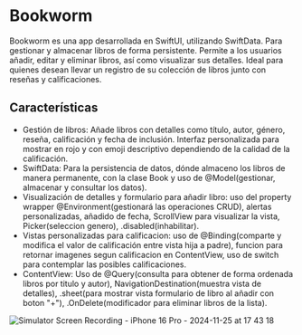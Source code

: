 # Bookworm
Bookworm es una app desarrollada en SwiftUI, utilizando SwiftData. Para gestionar y almacenar libros de forma persistente. Permite a los usuarios añadir, editar y eliminar libros, así como visualizar sus detalles. Ideal para quienes desean llevar un registro de su colección de libros junto con reseñas y calificaciones.

## Características 

- Gestión de libros: Añade libros con detalles como título, autor, género, reseña, calificación y fecha de inclusión. Interfaz personalizada para mostrar en rojo y con emoji descriptivo dependiendo de la calidad de la  calificación.
- SwiftData: Para la persistencia de datos, dónde almaceno los libros de manera permanente, con la clase Book y uso de @Model(gestionar, almacenar y consultar los datos).
- Visualización de detalles y formulario para añadir libro: uso del property wrapper @Environment(gestionará las operaciones CRUD), alertas personalizadas, añadido de fecha, ScrollView para visualizar la vista, Picker(seleccion genero), .disabled(inhabilitar).
- Vistas personalizadas para calificacion: uso de @Binding(comparte y modifica el valor de calificación entre vista hija a padre), funcion para retornar imagenes segun calificacion en ContentView, uso de switch para contemplar las posibles calificaciones.
- ContentView: Uso de @Query(consulta para obtener de forma ordenada libros por titulo y autor), NavigationDestination(muestra vista de detalles), .sheet(para mostrar vista formulario de libro al añadir con boton "+"), .OnDelete(modificador para eliminar libros de la lista).
  
![Simulator Screen Recording - iPhone 16 Pro - 2024-11-25 at 17 43 18](https://github.com/user-attachments/assets/acbb2b4f-48db-441f-ab20-0d7a49ccb45b)
